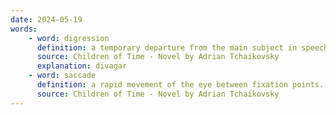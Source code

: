 ```yaml
---
date: 2024-05-19
words:
    - word: digression
      definition: a temporary departure from the main subject in speech or writing.
      source: Children of Time - Novel by Adrian Tchaikovsky
      explanation: divagar
    - word: saccade
      definition: a rapid movement of the eye between fixation points.
      source: Children of Time - Novel by Adrian Tchaikovsky
---
```

